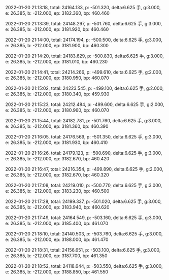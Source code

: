 2022-01-20 21:13:18, total: 24164.133, p: -501.320, delta:6.625 手, g:3.000, e: 26.385, b: -212.000, ep: 3182.360, bp: 460.460

2022-01-20 21:13:39, total: 24148.297, p: -501.760, delta:6.625 手, g:3.000, e: 26.385, b: -212.000, ep: 3181.920, bp: 460.460

2022-01-20 21:14:00, total: 24174.194, p: -500.500, delta:6.625 手, g:3.000, e: 26.385, b: -212.000, ep: 3181.900, bp: 460.300

2022-01-20 21:14:20, total: 24183.629, p: -500.830, delta:6.625 手, g:3.000, e: 26.385, b: -212.000, ep: 3181.010, bp: 460.230

2022-01-20 21:14:41, total: 24214.266, p: -499.610, delta:6.625 手, g:2.000, e: 26.385, b: -212.000, ep: 3180.950, bp: 460.070

2022-01-20 21:15:02, total: 24223.545, p: -499.100, delta:6.625 手, g:2.000, e: 26.385, b: -212.000, ep: 3180.340, bp: 459.930

2022-01-20 21:15:23, total: 24212.484, p: -499.600, delta:6.625 手, g:2.000, e: 26.385, b: -212.000, ep: 3180.960, bp: 460.070

2022-01-20 21:15:44, total: 24182.781, p: -501.760, delta:6.625 手, g:3.000, e: 26.385, b: -212.000, ep: 3181.360, bp: 460.390

2022-01-20 21:16:05, total: 24176.569, p: -501.350, delta:6.625 手, g:3.000, e: 26.385, b: -212.000, ep: 3181.930, bp: 460.410

2022-01-20 21:16:26, total: 24179.123, p: -500.690, delta:6.625 手, g:3.000, e: 26.385, b: -212.000, ep: 3182.670, bp: 460.420

2022-01-20 21:16:47, total: 24216.354, p: -499.890, delta:6.625 手, g:2.000, e: 26.385, b: -212.000, ep: 3182.670, bp: 460.320

2022-01-20 21:17:08, total: 24219.010, p: -500.770, delta:6.625 手, g:3.000, e: 26.385, b: -212.000, ep: 3183.230, bp: 460.500

2022-01-20 21:17:28, total: 24199.337, p: -501.020, delta:6.625 手, g:3.000, e: 26.385, b: -212.000, ep: 3183.940, bp: 460.620

2022-01-20 21:17:49, total: 24164.549, p: -503.160, delta:6.625 手, g:3.000, e: 26.385, b: -212.000, ep: 3185.400, bp: 461.070

2022-01-20 21:18:10, total: 24140.503, p: -503.760, delta:6.625 手, g:3.000, e: 26.385, b: -212.000, ep: 3188.000, bp: 461.470

2022-01-20 21:18:31, total: 24156.651, p: -503.100, delta:6.625 手, g:3.000, e: 26.385, b: -212.000, ep: 3187.700, bp: 461.350

2022-01-20 21:18:52, total: 24118.644, p: -503.550, delta:6.625 手, g:3.000, e: 26.385, b: -212.000, ep: 3188.850, bp: 461.550